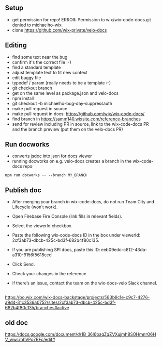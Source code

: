 ## Setup

 - get permission for repo! ERROR: Permission to wix/wix-code-docs.git denied to michaelho-wix.
 - clone https://github.com/wix-private/velo-docs

## Editing
- find some text near the bug
 - confirm it's the correct file :-)
 - find a standard template
 - adjust template text to fit new context
 - edit buggy file
 - typedef / param (really needs to be a template :-)
 - git checkout branch
 - get on the same level as package.json and velo-docs
 - npm install
 - git checkout -b michaelho-bug-day-suppressauth
 - make pull request in source
 - make pull request in docs: https://github.com/wix/wix-code-docs/
 - find branch in https://samm140.wixsite.com/reference-branches
 - send for review including PR in source, link to the wix-code-docs PR and the branch preview (put them on the velo-docs PR)

## Run docworks

 - converts jsdoc into json for docs viewer
 - running docworks on e.g. velo-docs creates a branch in the wix-code-docs repo

```
npm run docworks -- --branch MY_BRANCH
```

## Publish doc
- After merging your branch in wix-code-docs, do not run Team City and Lifecycle (won’t work).
 - Open Firebase Fire Console (link fills in relevant fields).
 - Select the viewerId checkbox.
 - Paste the following wix-code-docs ID in the box under viewerId: 2cf3ab73-dbcb-425c-bd3f-682b4f80c135.
 - If you are publishing SPI docs, paste this ID: eeb09edc-c812-43da-a310-9156f5618ecd


 - Click Send.
 - Check your changes in the reference.
 - If there’s an issue, contact the team on the wix-docs-velo Slack channel.

## 

https://bo.wix.com/wix-docs-backstage/projects/563b9c1e-c9c7-4276-a9d4-31c3536a0752/sites/2cf3ab73-dbcb-425c-bd3f-682b4f80c135/branches#active

## old doc

https://docs.google.com/document/d/1B_36l6baqZqZVXujmh8SOHmnrO6HV_wwcrhhVPo7RFc/edit#
